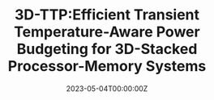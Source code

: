 ---
#abstract: 
authors:
#- admin
- Sobhan Niknam
- Yixian Shen
- Anuj Pathania
- Andy D. Pimentel
date: "2023-05-04T00:00:00Z"
doi: ""
featured: true
#image:
#  caption: 'Image credit: [**Unsplash**](https://unsplash.com/photos/pLCdAaMFLTE)'
#  focal_point: ""
#  preview_only: false
#links:
#- name: Custom Link
#  url: http://example.org
#projects:
#- internal-project
publication: to appear in *the Proc. of the IEEE Computer Society Annual Symposium on VLSI (ISVLSI)*
publication_short: to appear in *the Proc. of the IEEE Computer Society Annual Symposium on VLSI (ISVLSI)*
publication_types:
- "1"
publishDate: "2019-03-01T00:00:00Z"
#slides: example
summary: Lorem ipsum dolor sit amet, consectetur adipiscing elit. Duis posuere tellus
  ac convallis placerat. Proin tincidunt magna sed ex sollicitudin condimentum.
tags: 
#- Source Themes
title: 3D-TTP:Efficient Transient Temperature-Aware Power Budgeting for 3D-Stacked Processor-Memory Systems
url_code: ''
url_dataset: ''
url_pdf: ''
url_poster: ''
url_project: ''
url_slides: ''
url_source: ''
url_video: ''
---